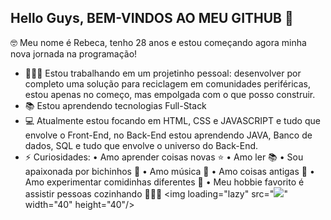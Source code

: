 ## Hello Guys, BEM-VINDOS AO MEU GITHUB 👋

🤓 Meu nome é Rebeca, tenho 28 anos e estou começando agora minha nova jornada na programação!


- 👩🏾‍🔧 Estou trabalhando em um projetinho pessoal: desenvolver por completo uma solução para reciclagem em comunidades periféricas, estou apenas no começo, mas empolgada com o que posso construir.
- 📚 Estou aprendendo tecnologias Full-Stack
- 💻 Atualmente estou focando em HTML, CSS e JAVASCRIPT e tudo que envolve o Front-End, no Back-End estou aprendendo JAVA, Banco de dados, SQL e tudo que envolve o universo do Back-End.
- ⚡ Curiosidades: 
• Amo aprender coisas novas ⭐️
• Amo ler 📚
• Sou apaixonada por bichinhos 🐾
• Amo música 🎵
• Amo coisas antigas 👵
• Amo experimentar comidinhas diferentes 🥘
• Meu hobbie favorito é assistir pessoas cozinhando 👩🏾‍🍳
<img loading="lazy" src="<img src="https://cdn.jsdelivr.net/gh/devicons/devicon@latest/icons/html5/html5-original.svg" />" width="40" height="40"/>



